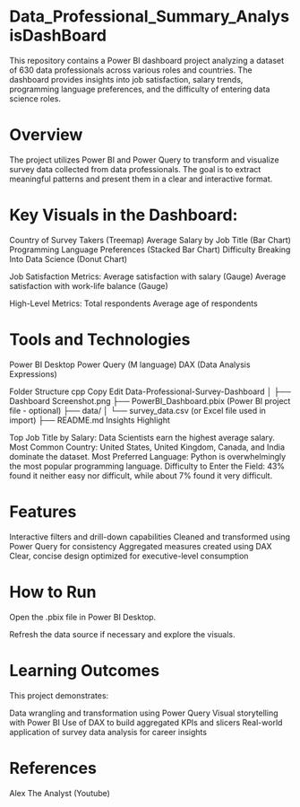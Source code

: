 # Data_Professional_Summary_AnalysisDashBoard

This repository contains a Power BI dashboard project analyzing a dataset of 630 data professionals across various roles and countries. The dashboard provides insights into job satisfaction, salary trends, programming language preferences, and the difficulty of entering data science roles.

# Overview
The project utilizes Power BI and Power Query to transform and visualize survey data collected from data professionals. The goal is to extract meaningful patterns and present them in a clear and interactive format.

# Key Visuals in the Dashboard:
Country of Survey Takers (Treemap)
Average Salary by Job Title (Bar Chart)
Programming Language Preferences (Stacked Bar Chart)
Difficulty Breaking Into Data Science (Donut Chart)

Job Satisfaction Metrics:
Average satisfaction with salary (Gauge)
Average satisfaction with work-life balance (Gauge)

High-Level Metrics:
Total respondents
Average age of respondents

# Tools and Technologies
Power BI Desktop
Power Query (M language)
DAX (Data Analysis Expressions)

Folder Structure
cpp
Copy
Edit
Data-Professional-Survey-Dashboard
│
├── Dashboard Screenshot.png
├── PowerBI_Dashboard.pbix (Power BI project file - optional)
├── data/
│   └── survey_data.csv (or Excel file used in import)
├── README.md
Insights Highlight


Top Job Title by Salary: Data Scientists earn the highest average salary.
Most Common Country: United States, United Kingdom, Canada, and India dominate the dataset.
Most Preferred Language: Python is overwhelmingly the most popular programming language.
Difficulty to Enter the Field: 43% found it neither easy nor difficult, while about 7% found it very difficult.

# Features
Interactive filters and drill-down capabilities
Cleaned and transformed using Power Query for consistency
Aggregated measures created using DAX
Clear, concise design optimized for executive-level consumption

# How to Run
Open the .pbix file in Power BI Desktop.

Refresh the data source if necessary and explore the visuals.

# Learning Outcomes
This project demonstrates:

Data wrangling and transformation using Power Query
Visual storytelling with Power BI
Use of DAX to build aggregated KPIs and slicers
Real-world application of survey data analysis for career insights

# References
Alex The Analyst (Youtube)
